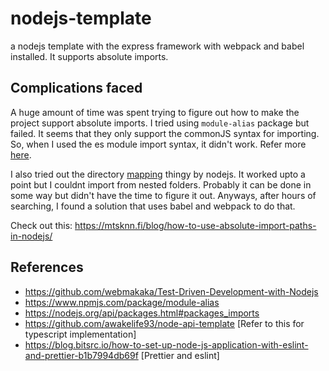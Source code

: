 # nodejs-template
a nodejs template with the express framework with webpack and babel installed. It supports absolute imports.

## Complications faced

A huge amount of time was spent trying to figure out how to make the project support absolute imports. I tried using `module-alias` package but failed. It seems that they
only support the commonJS syntax for importing. So, when I used the es module import syntax, it didn't work. Refer more [here](https://github.com/ilearnio/module-alias/issues/113).

I also tried out the directory [mapping](https://nodejs.org/api/packages.html#packages_imports) thingy by nodejs. It worked upto a point but I couldnt import from nested folders. Probably it can be done in some way but didn't have the time to figure it out.
Anyways, after hours of searching, I found a solution that uses babel and webpack to do that.

Check out this: https://mtsknn.fi/blog/how-to-use-absolute-import-paths-in-nodejs/


References
---

- https://github.com/webmakaka/Test-Driven-Development-with-Nodejs
- https://www.npmjs.com/package/module-alias
- https://nodejs.org/api/packages.html#packages_imports
- https://github.com/awakelife93/node-api-template [Refer to this for typescript implementation]
- https://blog.bitsrc.io/how-to-set-up-node-js-application-with-eslint-and-prettier-b1b7994db69f [Prettier and eslint]
